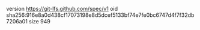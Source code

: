 version https://git-lfs.github.com/spec/v1
oid sha256:916e8a0d438cf17073198e8d5dcef5133bf74e7fe0bc6747d4f7f32db7206a01
size 949
